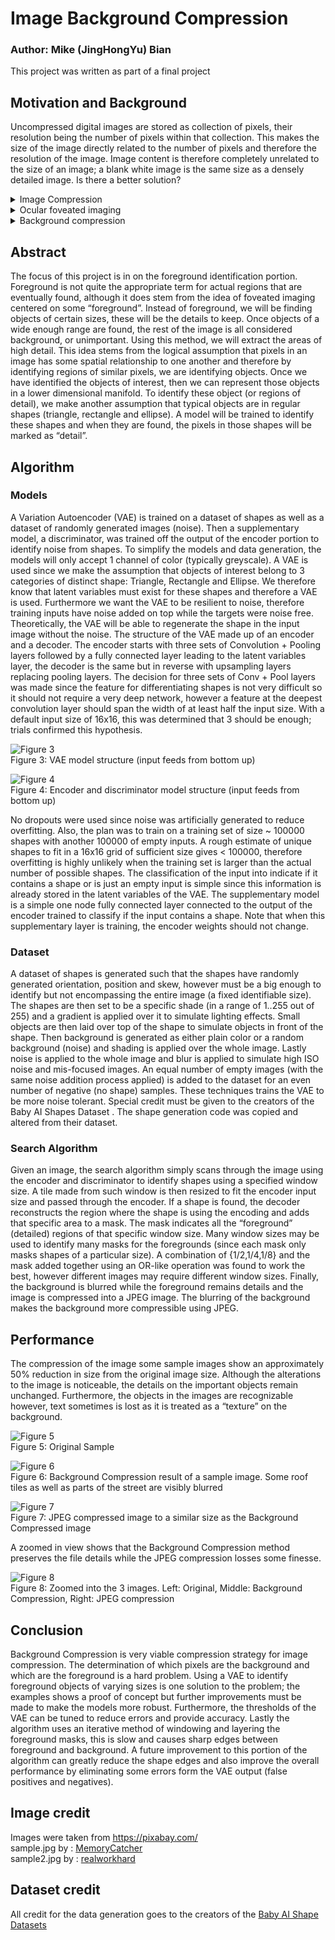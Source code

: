 # Image Background Compression

### Author: Mike (JingHongYu) Bian

This project was written as part of a final project

## Motivation and Background

Uncompressed digital images are stored as collection of pixels, their resolution being the number of pixels within that collection. This makes the size of the image directly related to the number of pixels and therefore the resolution of the image. Image content is therefore completely unrelated to the size of an image; a blank white image is the same size as a densely detailed image. Is there a better solution?

<details>
    <summary>Image Compression</summary>
The JPEG (Joint Photographic Experts Group) standard is a lossy compression algorithm that provides one solution to this problem. Simply, it relies on the 2D Discrete Cosine Transform to deconstruct the image into the frequency domain and then compresses the image in the frequency domain. With more detail in the image, the more information is stored within the frequency domain, and therefore less compression can be done and the larger the file. For a blank white picture on the other hand, the information can be stored in the very low frequency range and therefore can be greatly compressed and the file is much smaller.

![Figure 1](images/figure1.jpg "Figure 1")<br>
Figure 1: Two JPEG images: Blank (left) only has size 1.27KB while Random (left) has size 22.5KB
</details>

<details>
    <summary>Ocular foveated imaging</summary>
The human eye (and many other animals) uses an imaging technique to also increase resolution of an incoming image without necessarily having to support such a high resolution. The light receptors in an eye is not evenly distributed, instead the receptors are more densely packed in the middle, called the fovea. This means the perceived image is very clear in the middle but low resolution the further out from the center, this is called foveated imaging. A simple demonstration of this phenomenon it to hold a book at arm’s length and close one eye, place a thumb on the page and with the open eye, stare directly at your thumb and try to read the words on the page with your peripheral vision.
A simple estimate of the number of light receptors in a human eye gives us an approximation of 5 million receptors, translating to a 5 megapixel resolution. However, using a foveated imaging technique and moving one’s to translate the center of the image, the human eye mimics a resolution of 576 megapixels.

![Figure 2](images/figure2.jpg "Figure 2")<br>
Figure 2: Rendered simulation of foveated imagining. The center remains very highly detailed while the peripherals are blurred.
</details>

<details>
    <summary>Background compression</summary>
The foveated imaging technique relies on a central point of focus at all times. With rotatable eye humans can rely on this ability to maximize resolution, however this does not work for still images. Still images often times have off center regions of interest (foreground objects) therefore we cannot use centered foveated imaging on still images.
If we had the ability to locate the regions of interest (the foreground objects), then we can compress the unimportant background while maintaining the detail of the important foreground areas. This compression method can be overlapped on to the JPEG compression algorithm to provide the most compact compression without sacrificing the details in the image.
</details>

## Abstract

The focus of this project is in on the foreground identification portion. Foreground is not quite the appropriate term for actual regions that are eventually found, although it does stem from the idea of foveated imaging centered on some “foreground”. Instead of foreground, we will be finding objects of certain sizes, these will be the details to keep. Once objects of a wide enough range are found, the rest of the image is all considered background, or unimportant. Using this method, we will extract the areas of high detail.
This idea stems from the logical assumption that pixels in an image has some spatial relationship to one another and therefore by identifying regions of similar pixels, we are identifying objects. Once we have identified the objects of interest, then we can represent those objects in a lower dimensional manifold.
To identify these object (or regions of detail), we make another assumption that typical objects are in regular shapes (triangle, rectangle and ellipse). A model will be trained to identify these shapes and when they are found, the pixels in those shapes will be marked as “detail”.

## Algorithm

### Models

A Variation Autoencoder  (VAE) is trained on a dataset of shapes as well as a dataset of randomly generated images (noise). Then a supplementary model, a discriminator, was trained off the output of the encoder portion to identify noise from shapes. To simplify the models and data generation, the models will only accept 1 channel of color (typically greyscale).
A VAE is used since we make the assumption that objects of interest belong to 3 categories of distinct shape: Triangle, Rectangle and Ellipse. We therefore know that latent variables must exist for these shapes and therefore a VAE is used. Furthermore we want the VAE to be resilient to noise, therefore training inputs have noise added on top while the targets were noise free. Theoretically, the VAE will be able to regenerate the shape in the input image without the noise. 
The structure of the VAE made up of an encoder and a decoder. The encoder starts with three sets of Convolution + Pooling layers followed by a fully connected layer leading to the latent variables layer, the decoder is the same but in reverse with upsampling layers replacing pooling layers. The decision for three sets of Conv + Pool layers was made since the feature for differentiating shapes is not very difficult so it should not require a very deep network, however a feature at the deepest convolution layer should span the width of at least half the input size. With a default input size of 16x16, this was determined that 3 should be enough; trials confirmed this hypothesis.

![Figure 3](images/figure3.jpg "Figure 3") \
Figure 3: VAE model structure (input feeds from bottom up)

![Figure 4](images/figure4.jpg "Figure 4") \
Figure 4: Encoder and discriminator model structure (input feeds from bottom up)

No dropouts were used since noise was artificially generated to reduce overfitting. Also, the plan was to train on a training set of size ~ 100000 shapes with another 100000 of empty inputs. A rough estimate of unique shapes to fit in a 16x16 grid of sufficient size gives < 100000, therefore overfitting is highly unlikely when the training set is larger than the actual number of possible shapes.
The classification of the input into indicate if it contains a shape or is just an empty input is simple since this information is already stored in the latent variables of the VAE. The supplementary model is a simple one node fully connected layer connected to the output of the encoder trained to classify if the input contains a shape. Note that when this supplementary layer is training, the encoder weights should not change.

### Dataset

A dataset of shapes is generated such that the shapes have randomly generated orientation, position and skew, however must be a big enough to identify but not encompassing the entire image (a fixed identifiable size). The shapes are then set to be a specific shade (in a range of 1..255 out of 255) and a gradient is applied over it to simulate lighting effects. Small objects are then laid over top of the shape to simulate objects in front of the shape. Then background is generated as either plain color or a random background (noise) and shading is applied over the whole image. Lastly noise is applied to the whole image and blur is applied to simulate high ISO noise and mis-focused images. An equal number of empty images (with the same noise addition process applied) is added to the dataset for an even number of negative (no shape) samples. These techniques trains the VAE to be more noise tolerant. 
Special credit must be given to the creators  of the Baby AI Shapes Dataset . The shape generation code was copied and altered from their dataset. 

### Search Algorithm

Given an image, the search algorithm simply scans through the image using the encoder and discriminator to identify shapes using a specified window size. A tile made from such window is then resized to fit the encoder input size and passed through the encoder. If a shape is found, the decoder reconstructs the region where the shape is using the encoding and adds that specific area to a mask. The mask indicates all the “foreground” (detailed) regions of that specific window size.
Many window sizes may be used to identify many masks for the foregrounds (since each mask only masks shapes of a particular size). A combination of {1/2,1/4,1/8}  and the mask added together using an OR-like operation was found to work the best, however different images may require different window sizes. Finally, the background is blurred while the foreground remains details and the image is compressed into a JPEG image. The blurring of the background makes the background more compressible using JPEG.

## Performance

The compression of the image some sample images show an approximately 50% reduction in size from the original image size. Although the alterations to the image is noticeable, the details on the important objects remain unchanged. Furthermore, the objects in the images are recognizable however, text sometimes is lost as it is treated as a “texture” on the background.

![Figure 5](images/figure5.jpg "Figure 5") \
Figure 5: Original Sample

![Figure 6](images/figure6.jpg "Figure 6") \
Figure 6: Background Compression result of a sample image. Some roof tiles as well as parts of the street are visibly blurred

![Figure 7](images/figure7.jpg "Figure 7") \
Figure 7: JPEG compressed image to a similar size as the Background Compressed image

A zoomed in view shows that the Background Compression method preserves the file details while the JPEG compression losses some finesse.

![Figure 8](images/figure8.jpg "Figure 8") \
Figure 8: Zoomed into the 3 images. Left: Original, Middle: Background Compression, Right: JPEG compression

## Conclusion

Background Compression is very viable compression strategy for image compression. The determination of which pixels are the background and which are the foreground is a hard problem. Using a VAE to identify foreground objects of varying sizes is one solution to the problem; the examples shows a proof of concept but further improvements must be made to make the models more robust. Furthermore, the thresholds of the VAE can be tuned to reduce errors and provide accuracy. Lastly the algorithm uses an iterative method of windowing and layering the foreground masks, this is slow and causes sharp edges between foreground and background. A future improvement to this portion of the algorithm can greatly reduce the shape edges and also improve the overall performance by eliminating some errors form the VAE output (false positives and negatives).

## Image credit

Images were taken from https://pixabay.com/ \
sample.jpg by : [MemoryCatcher](https://pixabay.com/photo-3317984/)\
sample2.jpg by : [realworkhard](https://pixabay.com/photo-190432/)

## Dataset credit

All credit for the data generation goes to the creators of the [Baby AI Shape Datasets](http://www.iro.umontreal.ca/~lisa/twiki/bin/view.cgi/Public/BabyAIShapesDatasets)